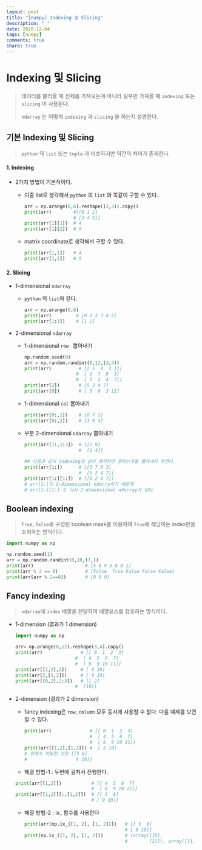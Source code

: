 ```yaml
---
layout: post
title: "[numpy] Indexing 및 Slicing"
description: " "
date: 2020-12-04
tags: [numpy]
comments: true
share: true
---
```


#  Indexing 및 Slicing

> 데이터를 불러올 때 전체를 가져오는게 아니라 일부만 가져올 때 `indexing` 또는 `slicing` 이 사용된다.
>
> `ndarray` 는 어떻게 `indexing` 과 `slicing` 을 하는지 설명한다.



## 기본 Indexing  및 Slicing

> `python` 의 `list` 또는 `tuple` 과 비슷하지만 약간의 차이가 존재한다.

#### 1. Indexing 

* 2가지 방법이 기본적이다.
  * 이중 list로 생각해서 `python` 의 `list` 와 똑같이 구할 수 있다.

    ```python
    arr = np.arange(0,6).reshape((2,3)).copy()
    print(arr)        #[[0 1 2]
    			      # [3 4 5]]
    print(arr[1][1])  # 4
    print(arr[1][2])  # 5
    ```

  * matrix coordinate로 생각해서 구할 수 있다.

    ```python
    print(arr[1,1])   # 4
    print(arr[1,2])   # 5
    ```



#### 2. Slicing

* 1-dimensional  `ndarray` 

  * `python` 의 `list`와 같다.

    ```python
    arr = np.arange(0,6)
    print(arr)         # [0 1 2 3 4 5]
    print(arr[1:3])    # [1 2]
    ```

* 2-dimensional `ndarray`

   * 1-dimensional `row ` 뽑아내기

     ```python
     np.random.seed(0)
     arr = np.random.randint(0,12,(3,4))
     print(arr)          # [[ 5  0  3 11]
     					#  [ 3  7  9  3]
     					#  [ 5  2  4  7]]
     print(arr[2])       # [5 2 4 7]
     print(arr[0])       # [ 5  0  3 11]
     ```

  * 1-dimensional `col` 뽑아내기

    ```python
    print(arr[0:,1])    # [0 7 2]
    print(arr[0:,2])    # [3 9 4]
    ```

  * 부분 2-dimensional `ndarray` 뽑아내기

    ```python
    print(arr[1:,1:3])  # [[7 9]
    				    #  [2 4]]
        
    ## 다음과 같이 indexing과 같이 생각하면 원하는것을 뽑아내지 못한다.
    print(arr[1:])      # [[3 7 9 3]
     					#  [5 2 4 7]]
    print(arr[1:][1:])  # [[5 2 4 7]]
    # arr[1:]이 2-dimensional ndarry이기 때문에 
    # arr[1:][1:] 도 다시 2-dimensional ndarray가 된다.
    ```

    

## Boolean indexing

> `True`, `False`로 구성된 boolean mask를 이용하여 `True`에 해당하는 index만을 조회하는 방식이다.

```python
import numpy as np

np.random.seed(1)
arr = np.random.randint(0,10,(7,))
print(arr)                   # [5 8 9 5 0 0 1]
print(arr % 2 == 0)          # [False  True False False False]
print(arr[arr % 2==0])       # [8 0 0]
```



## Fancy indexing

> `ndarray`에 `index` 배열을 전달하여 배열요소를 참조하는 방식이다.

* 1-dimension (결과가 1 dimension)

  ```python
  import numpy as np
  
  arr= np.arange(0,12).reshape(3,4).copy()
  print(arr)              # [[ 0  1  2  3]
  						#  [ 4  5  6  7]
  						#  [ 8  9 10 11]]
  print(arr[[1,2],2])     # [ 6 10]
  print(arr[2,[1,2]])     # [ 9 10]  
  print(arr[[0,2],2:3])   # [[ 2]
  						#  [10]]
  ```

* 2-dimension (결과가 2 dimension)

  * fancy indexing은 `row`,  `column` 모두 동시에 사용할 수 없다.  다음 예제를 보면 알 수 있다.

    ```python
    print(arr)              # [[ 0  1  2  3]
    						#  [ 4  5  6  7]
    						#  [ 8  9 10 11]]
    print(arr[[1,2],[1,2]]) #  [ 5 10]       
    # 위에서 의도한 것은 [[5 6]
    #				   9 10]]
    ```

  *  해결 방법-1 : 두번에 걸처서 진행한다.

    ```python
    print(arr[[1,2]])           # [[ 4  5  6  7]
    							#  [ 8  9 10 11]]
    print(arr[[1,2]][:,[1,2]])  # [[ 5  6]
    							# [ 9 10]]
    ```
    
  * 해결 방법-2 :  ix_ 함수를 사용한다
  
    ```python
    print(arr[np.ix_([1, 2], [1, 2])])   # [[ 5  6]
    									 # [ 9 10]]
    print(np.ix_([1, 2], [1, 2]))        # (array([[0],
            							 #	      [2]]), array([[1, 3]]))
    ```
  
    